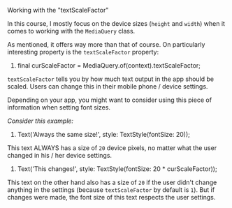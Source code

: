Working with the "textScaleFactor"

In this course, I mostly focus on the device sizes (`height` and `width`) when it comes to working with the `MediaQuery` class.

As mentioned, it offers way more than that of course. On particularly interesting property is the `textScaleFactor` property:

1.  final curScaleFactor = MediaQuery.of(context).textScaleFactor;

`textScaleFactor` tells you by how much text output in the app should be scaled. Users can change this in their mobile phone / device settings.

Depending on your app, you might want to consider using this piece of information when setting font sizes.

_Consider this example:_

1.  Text('Always the same size!', style: TextStyle(fontSize: 20));

This text ALWAYS has a size of `20` device pixels, no matter what the user changed in his / her device settings.

1.  Text('This changes!', style: TextStyle(fontSize: 20 * curScaleFactor));

This text on the other hand also has a size of `20` if the user didn't change anything in the settings (because `textScaleFactor` by default is `1`). But if changes were made, the font size of this text respects the user settings.